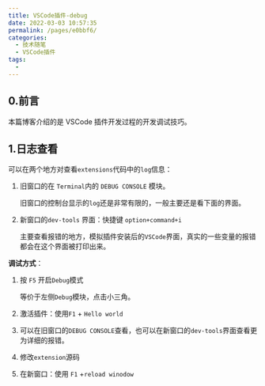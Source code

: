 ```yaml
---
title: VSCode插件-debug
date: 2022-03-03 10:57:35
permalink: /pages/e0bbf6/
categories:
  - 技术随笔
  - VSCode插件
tags:
  - 
---
```




## 0.前言

本篇博客介绍的是 VSCode 插件开发过程的开发调试技巧。



## 1.日志查看

可以在两个地方对查看`extensions`代码中的`log`信息：

1. 旧窗口的在 `Terminal`内的 `DEBUG CONSOLE` 模块。

   旧窗口的控制台显示的`log`还是非常有限的，一般主要还是看下面的界面。

2. 新窗口的`dev-tools` 界面：快捷键 `option+command+i` 

    主要查看报错的地方，模拟插件安装后的`VSCode`界面，真实的一些变量的报错都会在这个界面被打印出来。



**调试方式**：

1. 按 `F5` 开启`Debug`模式

   等价于左侧`Debug`模块，点击小三角。

2. 激活插件：使用`F1` + `Hello world`

3. 可以在旧窗口的`DEBUG CONSOLE`查看，也可以在新窗口的`dev-tools`界面查看更为详细的报错。 

4. 修改`extension`源码

5. 在新窗口：使用 `F1` +`reload winodow`

